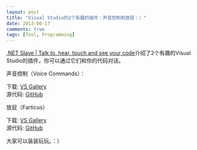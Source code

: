 ```yaml
---
layout: post
title: "Visual Studio的2个有趣的插件：声音控制和放屁：）"
date: 2013-06-17
comments: true
tags: [Tool, Programming]
---
```

<p><a href="http://madskristensen.net/post/Talk-to-hear-touch-and-see-your-code.aspx">.NET Slave | Talk to, hear, touch and see your code</a>介绍了2个有趣的Visual Studio的插件，你可以通过它们和你的代码对话。</p>
<p>声音控制（Voice Commands）：</p>
<p><span>下载</span><span>: </span><a href="http://visualstudiogallery.msdn.microsoft.com/ce35c120-405a-435b-af2a-52ff24eb2c30"><span>VS Gallery</span></a> <br /><span>源代码: </span><a href="https://github.com/ligershark/VoiceExtension/"><span>GitHub</span></a></p>
<p>放屁（Farticus）</p>
<p>下载: <a href="http://visualstudiogallery.msdn.microsoft.com/33b0242d-7158-4d39-9a01-0a08cf7c28bd">VS Gallery</a> <br />源代码: <a href="https://github.com/ligershark/Farticus">GitHub</a></p>
<p>大家可以装装玩玩。：）</p>